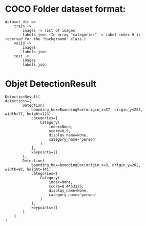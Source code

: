 # COCO Folder dataset format:
    dataset_dir =>
        train ->
            images -> list of images
            labels.json (In array "categories" -> Label index 0 is reserved for the 'background' class.) 
        valid ->
            images
            labels.json
        test ->
            images
            labels.json

# Objet DetectionResult
    DetectionResult(
    detections=[
            Detection(
                bounding_box=BoundingBox(origin_x=87, origin_y=283, width=77, height=123),
                categories=[
                    Category(
                        index=None,
                        score=0.5, 
                        display_name=None, 
                        category_name='person'
                    )
                ],
                keypoints=[]
            ),
            Detection(
                bounding_box=BoundingBox(origin_x=0, origin_y=282, width=88, height=141),
                categories=[
                    Category(
                        index=None,
                        score=0.4453125, 
                        display_name=None, 
                        category_name='person'
                    )
                ],
                keypoints=[]
            ) 
        ]
    )



